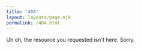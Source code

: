 ```yaml
---
title: '404'
layout: layouts/page.njk
permalink: /404.html
---
```


Uh oh, the resource you requested isn't here. Sorry.
